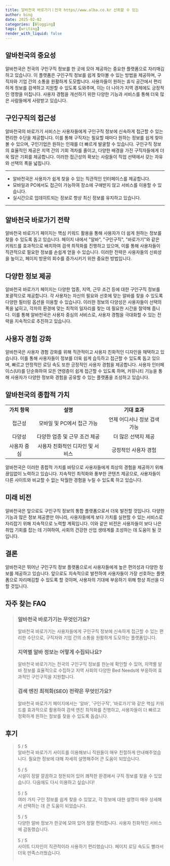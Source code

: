 ```yaml
---
title: 알바천국 바로가기ㅣ전국 https//www.alba.co.kr 신뢰할 수 있는
author: bing
date: 2025-02-02
categories: [Blogging]
tags: [writing]
render_with_liquid: false
---
```



<h2 id='알바천국의 중요성'>알바천국의 중요성</h2>

<p>알바천국은 전국의 구인구직 정보를 한 곳에 모아 제공하는 중요한 플랫폼으로 자리매김하고 있습니다. 이 플랫폼은 구인구직 정보를 쉽게 찾아볼 수 있는 방법을 제공하며, 구직자와 기업 간의 소통을 원활하게 도모합니다. 사용자들이 원하는 휴식 공간에서 편리하게 정보를 검색하고 지원할 수 있도록 도와주며, 이는 더 나아가 지역 경제에도 긍정적인 영향을 미칩니다. 사용자 경험을 개선하기 위한 다양한 기능과 서비스를 통해 더욱 많은 사람들에게 사랑받고 있습니다.</p>

<h2 id='구인구직의 접근성'>구인구직의 접근성</h2>

<p>알바천국의 바로가기 서비스는 사용자들에게 구인구직 정보에 신속하게 접근할 수 있는 편리한 수단을 제공합니다. 이를 통해 구직자는 필요할 때마다 원하는 정보를 쉽게 찾아볼 수 있으며, 구인기업은 원하는 인재를 더 빠르게 발굴할 수 있습니다. 구인구직 정보의 효율적인 제공은 지역 간의 기회 격차를 줄이고, 다양한 배경을 가진 구직자들에게 더욱 많은 기회를 제공합니다. 이러한 접근성의 확보는 사람들이 직업 선택에서 갖는 자유와 선택의 폭을 넓힙니다.</p>

<hr />

<ul>
    <li>알바천국은 사용자가 쉽게 찾을 수 있는 직관적인 인터페이스를 제공합니다.</li>
    <li>모바일과 PC에서도 접근이 가능하여 장소에 구애받지 않고 서비스를 이용할 수 있습니다.</li>
    <li>실시간으로 업데이트되는 정보로 항상 최신 정보를 유지하고 있습니다.</li>
</ul>

<hr />

<h2 id='알바천국 바로가기 전략'>알바천국 바로가기 전략</h2>

<p>알바천국 바로가기 페이지는 핵심 키워드 활용을 통해 사용자가 더 쉽게 원하는 정보를 찾을 수 있도록 돕고 있습니다. 페이지 내에서 "알바", "구인구직", "바로가기"와 같은 키워드를 효과적으로 배치하여 검색 최적화를 진행하고 있으며, 이를 통해 사용자들이 직관적으로 필요한 정보를 손쉽게 얻을 수 있습니다. 이러한 전략은 사용자들의 신뢰성을 높이고, 페이지 방문의 회수를 증가시키기 위한 중요한 방법입니다.</p>

<h2 id='다양한 정보 제공'>다양한 정보 제공</h2>

<p>알바천국 바로가기 페이지는 다양한 업종, 지역, 근무 조건 등에 대한 구인구직 정보를 포괄적으로 제공합니다. 각 사용자는 자신의 필요와 선호에 맞는 알바를 찾을 수 있도록 다양한 필터링 옵션을 이용할 수 있습니다. 이러한 정보의 다양성은 사용자들이 선택의 폭을 넓히고, 각자의 환경에 맞는 최적의 일자리를 찾는 데 필요한 시간을 절약해 줍니다. 이를 통해 알바천국은 사용자 중심의 서비스로, 사용자 경험을 극대화할 수 있는 전략을 지속적으로 추진하고 있습니다.</p>

<h2 id='사용자 경험 강화'>사용자 경험 강화</h2>

<p>알바천국은 사용자 경험 강화를 위해 직관적이고 사용자 친화적인 디자인을 채택하고 있습니다. 이를 통해 사용자들이 정보를 더욱 쉽게 습득하고 접근할 수 있도록 돕고 있으며, 빠르고 안정적인 로딩 속도 또한 긍정적인 사용자 경험을 제공합니다. 사용자 인터페이스(UI)를 단순화하여 모든 연령층이 쉽게 접근할 수 있도록 하며, 커뮤니티 기능을 통해 사용자가 다양한 정보와 경험을 공유할 수 있는 플랫폼을 조성하고 있습니다.</p>

<h2 id='알바천국의 종합적 가치'>알바천국의 종합적 가치</h2>

<table>
    <tr>
        <td style="text-align: center; height: 17px;"><b>가치 항목</b></td>
        <td style="text-align: center; height: 17px;"><b>설명</b></td>
        <td style="text-align: center; height: 17px;"><b>기대 효과</b></td>
    </tr>
    <tr>
        <td style="text-align: center; height: 17px;">접근성</td>
        <td style="text-align: center; height: 17px;">모바일 및 PC에서 접근 가능</td>
        <td style="text-align: center; height: 17px;">언제 어디서나 정보 검색 가능</td>
    </tr>
    <tr>
        <td style="text-align: center; height: 17px;">다양성</td>
        <td style="text-align: center; height: 17px;">다양한 업종 및 근무 조건 제공</td>
        <td style="text-align: center; height: 17px;">더 많은 선택지 제공</td>
    </tr>
    <tr>
        <td style="text-align: center; height: 17px;">사용자 중심</td>
        <td style="text-align: center; height: 17px;">사용자 친화적인 디자인 및 서비스</td>
        <td style="text-align: center; height: 17px;">긍정적인 사용자 경험</td>
    </tr>
</table>

<p>알바천국은 이러한 종합적 가치를 바탕으로 사용자들에게 최상의 경험을 제공하기 위해 끊임없이 노력하고 있습니다. 지속적인 최적화와 풍부한 콘텐츠 제공으로, 사용자들이 다른 사이트와 비교할 수 없는 탁월한 경험을 누릴 수 있도록 하고 있습니다.</p>

<h2 id='미래 비전'>미래 비전</h2>

<p>알바천국은 앞으로도 구인구직 정보의 통합 플랫폼으로서 더욱 발전할 것입니다. 다양한 기능과 많은 정보 제공뿐만 아니라, 사용자들에게 보다 가치를 실현할 수 있는 서비스로 자리잡기 위해 지속적으로 노력할 계획입니다. 이와 같은 비전은 사용자들이 보다 나은 취업 기회를 잡는 데 기여하여, 사회의 건강한 산업 생태계를 조성하는 데 도움이 될 것입니다.</p>

<h2 id='결론'>결론</h2>

<p>알바천국은 뛰어난 구인구직 정보 플랫폼으로서 사용자들에게 높은 편의성과 다양한 정보를 제공하고 있습니다. 앞으로도 지속적으로 발전하여 사용자들이 가장 선호하는 플랫폼으로 자리매김할 수 있도록 할 것이며, 사용자의 기대에 부응하기 위해 항상 최선을 다할 것입니다.</p>


<h2 id='자주_찾는_FAQ'>자주 찾는 FAQ</h2>
<div itemscope="" itemtype="https://schema.org/FAQPage"> 
<blockquote> 
<div itemscope="" itemprop="mainEntity" itemtype="https://schema.org/Question"> 
<h3 itemprop="name">알바천국 바로가기는 무엇인가요?</h3> 
<div itemscope="" itemprop="acceptedAnswer" itemtype="https://schema.org/Answer"> 
<span itemprop="text"> 
<p>알바천국 바로가기는 사용자들에게 구인구직 정보에 신속하게 접근할 수 있는 편리한 수단으로, 구직자와 기업 간의 소통을 원활하게 도모하는 플랫폼입니다.</p> 
</span> 
</div> 
</div> 

<div itemscope="" itemprop="mainEntity" itemtype="https://schema.org/Question"> 
<h3 itemprop="name">지역별 알바 정보는 어떻게 수집되나요?</h3> 
<div itemscope="" itemprop="acceptedAnswer" itemtype="https://schema.org/Answer"> 
<span itemprop="text"> 
<p>알바천국 바로가기는 전국의 구인구직 정보를 한눈에 확인할 수 있어, 지역별 알바 정보를 효율적으로 수집하고 지역 사회의 다양한 Bed Needs에 부응하여 효과적인 구인구직을 지원합니다.</p> 
</span> 
</div> 
</div> 

<div itemscope="" itemprop="mainEntity" itemtype="https://schema.org/Question"> 
<h3 itemprop="name">검색 엔진 최적화(SEO) 전략은 무엇인가요?</h3> 
<div itemscope="" itemprop="acceptedAnswer" itemtype="https://schema.org/Answer"> 
<span itemprop="text"> 
<p>알바천국 바로가기 페이지에서는 '알바', '구인구직', '바로가기'와 같은 핵심 키워드를 효과적으로 활용하여 검색 엔진 최적화를 진행하고, 사용자들이 더 빠르고 정확하게 원하는 정보를 찾을 수 있도록 돕습니다.</p> 
</span> 
</div> 
</div> 
</blockquote> 
</div> 
<h2 id='후기'>후기</h2>
<div itemscope itemtype="https://schema.org/Product">
  <blockquote>
  <div itemprop="review" itemscope itemtype="https://schema.org/Review">
      <div itemprop="reviewRating" itemscope itemtype="https://schema.org/Rating"> <span itemprop="ratingValue">5</span> / <span itemprop="bestRating">5</span> </div>
      <span itemprop="reviewBody">알바천국 바로가기 사이트를 이용해보니 직원들이 매우 친절하게 안내해주었습니다. 필요한 정보에 대해 자세히 설명해주어 큰 도움이 되었습니다.</span>
  </div>
  <br>
  <div itemprop="review" itemscope itemtype="https://schema.org/Review">
      <div itemprop="reviewRating" itemscope itemtype="https://schema.org/Rating"> <span itemprop="ratingValue">5</span> / <span itemprop="bestRating">5</span> </div>
      <span itemprop="reviewBody">시설이 정말 깔끔하고 정돈되어 있어 쾌적한 환경에서 구직 정보를 찾을 수 있었습니다. 다음에도 다시 이용하고 싶습니다!</span>
  </div>
  <br>
  <div itemprop="review" itemscope itemtype="https://schema.org/Review">
      <div itemprop="reviewRating" itemscope itemtype="https://schema.org/Rating"> <span itemprop="ratingValue">5</span> / <span itemprop="bestRating">5</span> </div>
      <span itemprop="reviewBody">여러 가지 구인 정보를 쉽게 찾을 수 있었고, 각 정보에 대한 설명이 매우 상세해서 선택하는 데 큰 도움이 되었습니다.</span>
  </div>
  <br>
  <div itemprop="review" itemscope itemtype="https://schema.org/Review">
      <div itemprop="reviewRating" itemscope itemtype="https://schema.org/Rating"> <span itemprop="ratingValue">5</span> / <span itemprop="bestRating">5</span> </div>
      <span itemprop="reviewBody">다양한 알바 정보가 한곳에 모여 있어 정말 편리합니다. 사용자 친화적인 서비스에 감동했습니다.</span>
  </div>
  <br>
  <div itemprop="review" itemscope itemtype="https://schema.org/Review">
      <div itemprop="reviewRating" itemscope itemtype="https://schema.org/Rating"> <span itemprop="ratingValue">5</span> / <span itemprop="bestRating">5</span> </div>
      <span itemprop="reviewBody">사이트 디자인이 직관적이라 사용하기 편리했습니다. 페이지 로딩 속도도 빨라서 더욱 만족스러웠습니다.</span>
  </div>
  <br>
  </blockquote>
</div>
